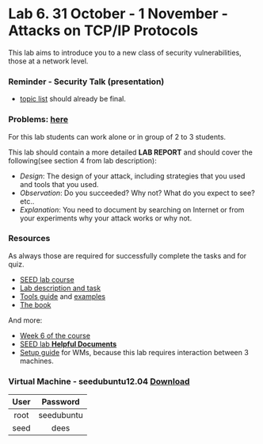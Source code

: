 # Lab 6. 31 October - 1 November  -  Attacks on TCP/IP Protocols
This lab aims to introduce you to a new class of security vulnerabilities, those at a network level.


### Reminder - Security Talk (presentation)
- [topic list](https://docs.google.com/spreadsheets/d/1Q5wXGK98RMclH6P88nW2YeXiKrz9E03j9ULzDwMXx4U/edit?usp=sharing) should already be final.


### Problems: [here](http://www.cis.syr.edu/%7Ewedu/seed/Labs/Attacks_TCPIP/TCPIP.pdf)
For this lab students can work alone or in group of 2 to 3 students.

This lab should contain a more detailed **LAB REPORT** and should cover the following(see section 4 from lab description):
 * *Design*: The design of your attack, including strategies that you used and tools that you used.
 * *Observation*: Do you succeeded? Why not? What do you expect to see? etc..
 * *Explanation*: You need to document by searching on Internet or from your experiments why your attack works or why not.


### Resources
As always those are required for successfully complete the tasks and for quiz.

 * [SEED lab course](http://www.cis.syr.edu/%7Ewedu/seed/Labs/Attacks_TCPIP/)
 * [Lab description and task](http://www.cis.syr.edu/%7Ewedu/seed/Labs/Attacks_TCPIP/TCPIP.pdf)
 * [Tools guide](http://www.cis.syr.edu/~wedu/seed/Documentation/Misc/netwox.pdf) and [examples](http://www.cis.syr.edu/%7Ewedu/Teaching/cis758/netw522/netwox-doc_html/html/examples.html)
 * [The book](http://www.cis.syr.edu/~wedu/seed/Book/book_sample_tcp.pdf)

And more:
 * [Week 6 of the course](http://staff.cs.upt.ro/~marius/curs/sec/index.html)
 * [SEED lab **Helpful Documents**](http://www.cis.syr.edu/%7Ewedu/seed/Labs/Attacks_TCPIP/)
 * [Setup guide](http://www.cis.syr.edu/%7Ewedu/seed/Documentation/Ubuntu11_04_VM/VirtualBox_MultipleVMs.pdf) for WMs, because this lab requires interaction between 3 machines.
 
 
### Virtual Machine - seedubuntu12.04 [Download](http://www.cis.syr.edu/~wedu/seed/lab_env.html)

| User |  Password  |
|:----:|:----------:|
| root | seedubuntu |
| seed |    dees    |

